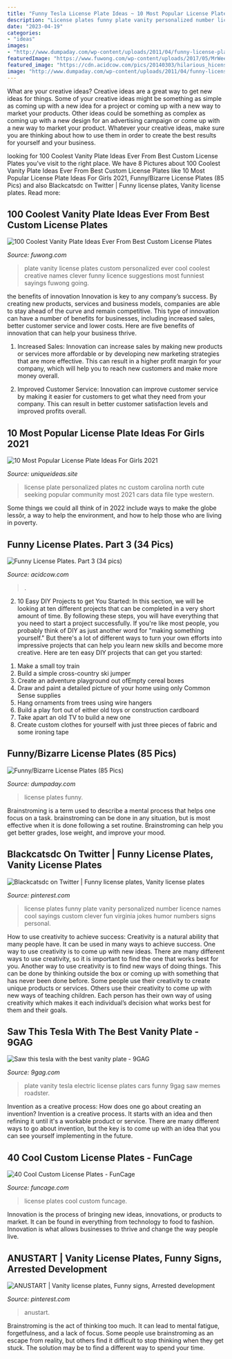```yaml
---
title: "Funny Tesla License Plate Ideas ~ 10 Most Popular License Plate Ideas For Girls 2021"
description: "License plates funny plate vanity personalized number licence names cool sayings custom clever fun virginia jokes humor numbers signs personal"
date: "2023-04-19"
categories:
- "ideas"
images:
- "http://www.dumpaday.com/wp-content/uploads/2011/04/funny-license-plates-off-gas.jpg"
featuredImage: "https://www.fuwong.com/wp-content/uploads/2017/05/MrWeed.jpg"
featured_image: "https://cdn.acidcow.com/pics/20140303/hilarious_hicense_plates_11.jpg"
image: "http://www.dumpaday.com/wp-content/uploads/2011/04/funny-license-plates-off-gas.jpg"
---
```



What are your creative ideas?
Creative ideas are a great way to get new ideas for things. Some of your creative ideas might be something as simple as coming up with a new idea for a project or coming up with a new way to market your products. Other ideas could be something as complex as coming up with a new design for an advertising campaign or come up with a new way to market your product. Whatever your creative ideas, make sure you are thinking about how to use them in order to create the best results for yourself and your business.

	

		
looking for 100 Coolest Vanity Plate Ideas Ever From Best Custom License Plates you've visit to the right place. We have 8 Pictures about 100 Coolest Vanity Plate Ideas Ever From Best Custom License Plates like 10 Most Popular License Plate Ideas For Girls 2021, Funny/Bizarre License Plates (85 Pics) and also Blackcatsdc on Twitter | Funny license plates, Vanity license plates. Read more:
		
    
## 100 Coolest Vanity Plate Ideas Ever From Best Custom License Plates

<img loading=lazy src="https://www.fuwong.com/wp-content/uploads/2017/05/MrWeed.jpg" onerror="this.onerror=null;this.src='https://tse2.mm.bing.net/th?id=OIP.5A_zlJNj6zSWyQVAWRWiJQAAAA&amp;pid=15.1';" alt="100 Coolest Vanity Plate Ideas Ever From Best Custom License Plates">

_Source: fuwong.com_

>plate vanity license plates custom personalized ever cool coolest creative names clever funny licence suggestions most funniest sayings fuwong going. 

	

the benefits of innovation
Innovation is key to any company’s success. By creating new products, services and business models, companies are able to stay ahead of the curve and remain competitive. This type of innovation can have a number of benefits for businesses, including increased sales, better customer service and lower costs. Here are five benefits of innovation that can help your business thrive.
1. Increased Sales: Innovation can increase sales by making new products or services more affordable or by developing new marketing strategies that are more effective. This can result in a higher profit margin for your company, which will help you to reach new customers and make more money overall.

2. Improved Customer Service: Innovation can improve customer service by making it easier for customers to get what they need from your company. This can result in better customer satisfaction levels and improved profits overall.


    
## 10 Most Popular License Plate Ideas For Girls 2021

<img loading=lazy src="https://www.uniqueideas.site/wp-content/uploads/seeking-ideas-for-new-personalized-nc-license-plate-community-1.jpg" onerror="this.onerror=null;this.src='https://tse4.mm.bing.net/th?id=OIP.319tv1tzyoWvxuCRrU7l5AHaEh&amp;pid=15.1';" alt="10 Most Popular License Plate Ideas For Girls 2021">

_Source: uniqueideas.site_

>license plate personalized plates nc custom carolina north cute seeking popular community most 2021 cars data file type western. 

	

Some things we could all think of in 2022 include ways to make the globe lessôr, a way to help the environment, and how to help those who are living in poverty.

    
## Funny License Plates. Part 3 (34 Pics)

<img loading=lazy src="https://cdn.acidcow.com/pics/20140303/hilarious_hicense_plates_11.jpg" onerror="this.onerror=null;this.src='https://tse2.mm.bing.net/th?id=OIP.fIE6Pm7OFwgmdcDlHo9ypQHaI_&amp;pid=15.1';" alt="Funny License Plates. Part 3 (34 pics)">

_Source: acidcow.com_

>. 

	

2) 10 Easy DIY Projects to get You Started: In this section, we will be looking at ten different projects that can be completed in a very short amount of time. By following these steps, you will have everything that you need to start a project successfully.
If you're like most people, you probably think of DIY as just another word for "making something yourself." But there's a lot of different ways to turn your own efforts into impressive projects that can help you learn new skills and become more creative. Here are ten easy DIY projects that can get you started: 
1. Make a small toy train
2. Build a simple cross-country ski jumper
3. Create an adventure playground out ofEmpty cereal boxes
4. Draw and paint a detailed picture of your home using only Common Sense supplies
5. Hang ornaments from trees using wire hangers
6. Build a play fort out of either old toys or construction cardboard 
7. Take apart an old TV to build a new one 
8. Create custom clothes for yourself with just three pieces of fabric and some ironing tape 

    
## Funny/Bizarre License Plates (85 Pics)

<img loading=lazy src="http://www.dumpaday.com/wp-content/uploads/2011/04/funny-license-plates-off-gas.jpg" onerror="this.onerror=null;this.src='https://tse3.mm.bing.net/th?id=OIP.F-ODfZOUggeBGUUxj1y3EgHaLG&amp;pid=15.1';" alt="Funny/Bizarre License Plates (85 Pics)">

_Source: dumpaday.com_

>license plates funny. 

	

Brainstroming is a term used to describe a mental process that helps one focus on a task. brainstroming can be done in any situation, but is most effective when it is done following a set routine. Brainstroming can help you get better grades, lose weight, and improve your mood.

    
## Blackcatsdc On Twitter | Funny License Plates, Vanity License Plates

<img loading=lazy src="https://i.pinimg.com/originals/75/77/6e/75776e8a61ee51f735a1bfd8a16cdd25.jpg" onerror="this.onerror=null;this.src='https://tse1.mm.bing.net/th?id=OIP.xy5ZRc7JcTrnV83oCpQ0yQHaJ4&amp;pid=15.1';" alt="Blackcatsdc on Twitter | Funny license plates, Vanity license plates">

_Source: pinterest.com_

>license plates funny plate vanity personalized number licence names cool sayings custom clever fun virginia jokes humor numbers signs personal. 

	

How to use creativity to achieve success:
Creativity is a natural ability that many people have. It can be used in many ways to achieve success. One way to use creativity is to come up with new ideas. There are many different ways to use creativity, so it is important to find the one that works best for you. Another way to use creativity is to find new ways of doing things. This can be done by thinking outside the box or coming up with something that has never been done before. Some people use their creativity to create unique products or services. Others use their creativity to come up with new ways of teaching children. Each person has their own way of using creativity which makes it each individual’s decision what works best for them and their goals.

    
## Saw This Tesla With The Best Vanity Plate - 9GAG

<img loading=lazy src="https://images-cdn.9gag.com/photo/aLKg1rV_700b.jpg" onerror="this.onerror=null;this.src='https://tse3.mm.bing.net/th?id=OIP.kbabpnikipOsjmrRf6RGowHaFj&amp;pid=15.1';" alt="Saw this tesla with the best vanity plate - 9GAG">

_Source: 9gag.com_

>plate vanity tesla electric license plates cars funny 9gag saw memes roadster. 

	

Invention as a creative process: How does one go about creating an invention?
Invention is a creative process. It starts with an idea and then refining it until it's a workable product or service. There are many different ways to go about invention, but the key is to come up with an idea that you can see yourself implementing in the future.

    
## 40 Cool Custom License Plates - FunCage

<img loading=lazy src="http://www.funcage.com/blog/wp-content/uploads/2014/06/40-Cool-Custom-License-Plates-031-550x412.jpg" onerror="this.onerror=null;this.src='https://tse2.mm.bing.net/th?id=OIP.kT3PA3ro9kUgtmVTO2oN4QHaFj&amp;pid=15.1';" alt="40 Cool Custom License Plates - FunCage">

_Source: funcage.com_

>license plates cool custom funcage. 

	

Innovation is the process of bringing new ideas, innovations, or products to market. It can be found in everything from technology to food to fashion. Innovation is what allows businesses to thrive and change the way people live.

    
## ANUSTART | Vanity License Plates, Funny Signs, Arrested Development

<img loading=lazy src="https://i.pinimg.com/736x/67/30/0b/67300bdf2d3ec68070a40736733517fd.jpg" onerror="this.onerror=null;this.src='https://tse4.mm.bing.net/th?id=OIP.fvcQzTEJc79fHQpdInt4mgHaGT&amp;pid=15.1';" alt="ANUSTART | Vanity license plates, Funny signs, Arrested development">

_Source: pinterest.com_

>anustart. 

	

Brainstroming is the act of thinking too much. It can lead to mental fatigue, forgetfulness, and a lack of focus. Some people use brainstroming as an escape from reality, but others find it difficult to stop thinking when they get stuck. The solution may be to find a different way to spend your time.


